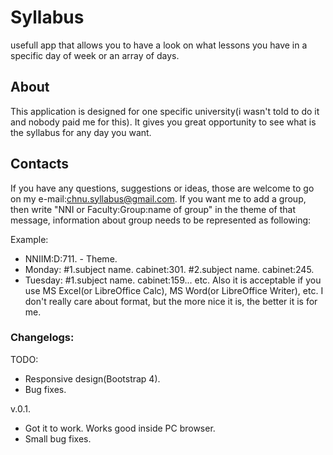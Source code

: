 # Syllabus

usefull app that allows you to have a look on what lessons you have in a specific day of week or an array of days.

## About

This application is designed for one specific university(i wasn't told to do it and nobody paid me for this).
It gives you great opportunity to see what is the syllabus for any day you want.

## Contacts

If you have any questions, suggestions or ideas, those are welcome to go on my 
e-mail:chnu.syllabus@gmail.com.
If you want me to add a group, then write "NNI or Faculty:Group:name of group" in the theme of that message, information about group needs to be represented as following:

Example:
* NNIIM:D:711. - Theme.
* Monday: #1.subject name. cabinet:301. #2.subject name. cabinet:245.
* Tuesday: #1.subject name. cabinet:159...
etc.
Also it is acceptable if you use MS Excel(or LibreOffice Calc), MS Word(or LibreOffice Writer), etc.
I don't really care about format, but the more nice it is, the better it is for me.

### Changelogs:
TODO:
- Responsive design(Bootstrap 4).
- Bug fixes.

v.0.1.
+ Got it to work. Works good inside PC browser.
+ Small bug fixes.
